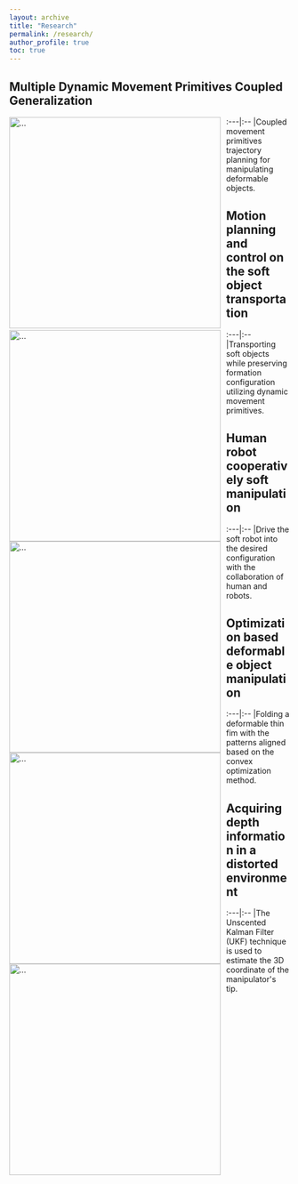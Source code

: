 ```yaml
---
layout: archive
title: "Research"
permalink: /research/
author_profile: true
toc: true
---
```


<!-- The aim of our research group is to develop robots that can interact with the physical world safely and robustly. We leverage high-resolution tactile sensing, visual understanding of objects in the scenes and robot learning to enable the robots to have such desirable capabilities.  -->

<!-- {% include toc %} -->


<style>
table {
    border-collapse: collapse;
}
table, th, td {
   border: 0px solid black;
}
blockquote {
    border-left: solid blue;
    padding-left: 10px;
}
table {
  font-size: 15px;
} 
table th:first-of-type {
    width: 70%;
}
table th:nth-of-type(2) {
width: 30%;
}
</style>

## **Multiple Dynamic Movement Primitives Coupled Generalization**

:---|:--
<img align="left" width="380" style="margin-right: 10px" src="{{ site.url }}/images/UR5.gif" alt="..."> |Coupled movement primitives trajectory planning for manipulating deformable objects.

## **Motion planning and control on the soft object transportation**

:---|:--
<img align="left" width="380" style="margin-right: 10px" src="{{ site.url }}/images/ur3.gif" alt="..."> |Transporting soft objects while preserving formation configuration utilizing dynamic movement primitives.

## **Human robot cooperatively soft manipulation**

:---|:--
<img align="left" width="380" style="margin-right: 10px" src="{{ site.url }}/images/ezgif.com-gif-maker.gif" alt="...">|Drive the soft robot into the desired configuration with the collaboration of human and robots.

## **Optimization based deformable object manipulation**

:---|:--
<img align="left" width="380" style="margin-right: 10px" src="{{ site.url }}/images/IROS2.gif" alt="...">|Folding a deformable thin fim with the patterns aligned based on the convex optimization method.

## **Acquiring depth information in a distorted environment**

:---|:--
<img align="left" width="380" style="margin-right: 10px" src="{{ site.url }}/images/aim2.png" alt="...">|The Unscented Kalman Filter (UKF) technique is used to estimate the 3D coordinate of the manipulator's tip.

